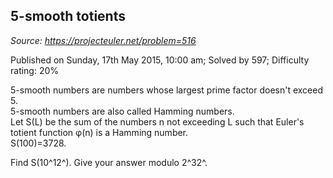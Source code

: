 5-smooth totients
-----------------

*Source: https://projecteuler.net/problem=516*

Published on Sunday, 17th May 2015, 10:00 am; Solved by 597; Difficulty
rating: 20%

5-smooth numbers are numbers whose largest prime factor doesn't exceed
5.\
 5-smooth numbers are also called Hamming numbers.\
 Let S(L) be the sum of the numbers n not exceeding L such that Euler's
totient function φ(n) is a Hamming number.\
 S(100)=3728.

Find S(10^12^). Give your answer modulo 2^32^.
